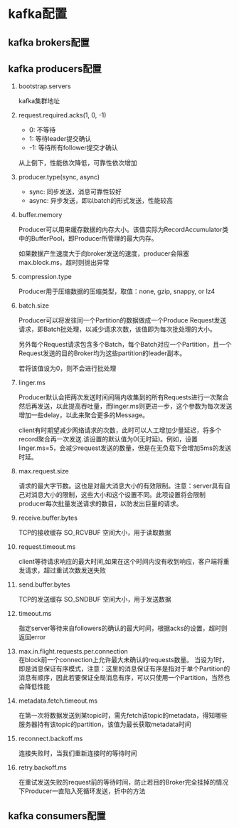# kafka配置

## kafka brokers配置

## kafka producers配置
1. bootstrap.servers

	kafka集群地址
2. request.required.acks(1, 0, -1)
	* 0: 不等待
	* 1: 等待leader提交确认
	* -1: 等待所有follower提交才确认
	
	从上倒下，性能依次降低，可靠性依次增加
3. producer.type(sync, async)
	* sync: 同步发送，消息可靠性较好
	* async: 异步发送，即以batch的形式发送，性能较高
4. buffer.memory

	Producer可以用来缓存数据的内存大小。该值实际为RecordAccumulator类中的BufferPool，即Producer所管理的最大内存。

	如果数据产生速度大于向broker发送的速度，producer会阻塞max.block.ms，超时则抛出异常
5. compression.type	

	Producer用于压缩数据的压缩类型，取值：none, gzip, snappy, or lz4	
6. batch.size	

	Producer可以将发往同一个Partition的数据做成一个Produce Request发送请求，即Batch批处理，以减少请求次数，该值即为每次批处理的大小。

	另外每个Request请求包含多个Batch，每个Batch对应一个Partition，且一个Request发送的目的Broker均为这些partition的leader副本。  
	
	若将该值设为0，则不会进行批处理
	
7. linger.ms
	
	Producer默认会把两次发送时间间隔内收集到的所有Requests进行一次聚合然后再发送，以此提高吞吐量，而linger.ms则更进一步，这个参数为每次发送增加一些delay，以此来聚合更多的Message。
	
	client有时期望减少网络请求的次数，此时可以人工增加少量延迟，将多个record聚合再一次发送.该设置的默认值为0(无时延)。例如，设置linger.ms=5，会减少request发送的数量，但是在无负载下会增加5ms的发送时延。
	
8. max.request.size	
	
	请求的最大字节数。这也是对最大消息大小的有效限制。注意：server具有自己对消息大小的限制，这些大小和这个设置不同。此项设置将会限制producer每次批量发送请求的数目，以防发出巨量的请求。	
9. receive.buffer.bytes	

	TCP的接收缓存 SO_RCVBUF 空间大小，用于读取数据	
10. request.timeout.ms	

	client等待请求响应的最大时间,如果在这个时间内没有收到响应，客户端将重发请求，超过重试次数发送失败	
	
11. send.buffer.bytes	

	TCP的发送缓存 SO_SNDBUF 空间大小，用于发送数据
	
12. timeout.ms	

	指定server等待来自followers的确认的最大时间，根据acks的设置，超时则返回error	
	
13. max.in.flight.requests.per.connection	
	在block前一个connection上允许最大未确认的requests数量。
当设为1时，即是消息保证有序模式，注意：这里的消息保证有序是指对于单个Partition的消息有顺序，因此若要保证全局消息有序，可以只使用一个Partition，当然也会降低性能

14. metadata.fetch.timeout.ms

	在第一次将数据发送到某topic时，需先fetch该topic的metadata，得知哪些服务器持有该topic的partition，该值为最长获取metadata时间	
		
15. reconnect.backoff.ms
	
	连接失败时，当我们重新连接时的等待时间		
16. retry.backoff.ms

	在重试发送失败的request前的等待时间，防止若目的Broker完全挂掉的情况下Producer一直陷入死循环发送，折中的方法

## kafka consumers配置
